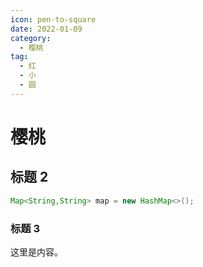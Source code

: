 ```yaml
---
icon: pen-to-square
date: 2022-01-09
category:
  - 樱桃
tag:
  - 红
  - 小
  - 圆
---
```


# 樱桃

## 标题 2

```java
Map<String,String> map = new HashMap<>();
```



### 标题 3

这里是内容。
